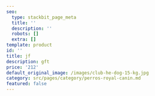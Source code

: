 ```yaml
---
seo:
  type: stackbit_page_meta
  title: ''
  description: ''
  robots: []
  extra: []
template: product
id: ''
title: jf
description: gft
price: '212'
default_original_image: /images/club-he-dog-15-kg.jpg
category: src/pages/category/perros-royal-canin.md
featured: false
---
```

